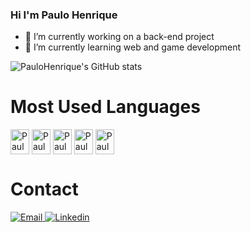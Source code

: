 ### Hi I'm Paulo Henrique

- 🔭 I’m currently working on a back-end project
- 🌱 I’m currently learning web and game development

![PauloHenrique's GitHub stats](https://github-readme-stats.vercel.app/api?username=PauloHenrique-Hope&show_icons=true&theme=rose_pine)
<div>
  <H1>Most Used Languages </H1>
  <img align="center" alt="Paulo-Python" src="https://cdn.jsdelivr.net/gh/devicons/devicon/icons/python/python-original.svg" height="40" width="30" />
  <img align="center" alt="Paulo-JavaScript" src=""https://cdn.jsdelivr.net/gh/devicons/devicon/icons/javascript/javascript-original.svg"" height="40" width="30" />
  <img align="center" alt="Paulo-CSharp"src="https://cdn.jsdelivr.net/gh/devicons/devicon/icons/csharp/csharp-original.svg" height="40" width="30" />
  <img align="center" alt="Paulo-HTML" src="https://cdn.jsdelivr.net/gh/devicons/devicon/icons/html5/html5-original.svg" height="40" width="30" />
  <img align="center" alt="Paulo-CSS" src="https://cdn.jsdelivr.net/gh/devicons/devicon/icons/css3/css3-original.svg" height="40" width="30" />
</div>
<div> <h1> Contact </h1></div>
<div>
   <a href="mailto:paulo.henriqq8@gmail.com" target="_blank"><img src="https://img.shields.io/badge/Gmail-D14836?style=for-the-badge&logo=gmail&logoColor=white" alt="Email" </a>
    <a href="https://www.linkedin.com/in/paulo-henrique-769089202/" target="_blank"><img src="https://img.shields.io/badge/LinkedIn-0077B5?style=for-the-badge&logo=linkedin&logoColor=white" alt="Linkedin" </a>   
     
</div>
